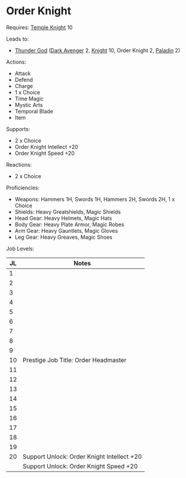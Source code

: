 # Order Knight

Requires: [Temple Knight](/Jobs/JobDetails/TempleKnight.md) 10

Leads to:

- [Thunder God](/Jobs/JobDetails/ThunderGod.md) ([Dark Avenger](/Jobs/JobDetails/DarkAvenger.md) 2, [Knight](/Jobs/JobDetails/Knight.md) 10, Order Knight 2, [Paladin](/Jobs/JobDetails/Paladin.md) 2)

Actions:

- Attack
- Defend
- Charge
- 1 x Choice
- Time Magic
- Mystic Arts
- Temporal Blade
- Item

Supports:

- 2 x Choice
- Order Knight Intellect +20
- Order Knight Speed +20

Reactions:

- 2 x Choice

Proficiencies:

- Weapons: Hammers 1H, Swords 1H, Hammers 2H, Swords 2H, 1 x Choice
- Shields: Heavy Greatshields, Magic Shields
- Head Gear: Heavy Helmets, Magic Hats
- Body Gear: Heavy Plate Armor, Magic Robes
- Arm Gear: Heavy Gauntlets, Magic Gloves
- Leg Gear: Heavy Greaves, Magic Shoes

Job Levels:

| JL | Notes |
| --- | --- |
| 1 | 
| 2 | 
| 3 | 
| 4 | 
| 5 | 
| 6 | 
| 7 | 
| 8 | 
| 9 | 
| 10 | Prestige Job Title: Order Headmaster
| 11 | 
| 12 | 
| 13 | 
| 14 | 
| 15 | 
| 16 | 
| 17 | 
| 18 | 
| 19 | 
| 20 | Support Unlock: Order Knight Intellect +20
|    | Support Unlock: Order Knight Speed +20
